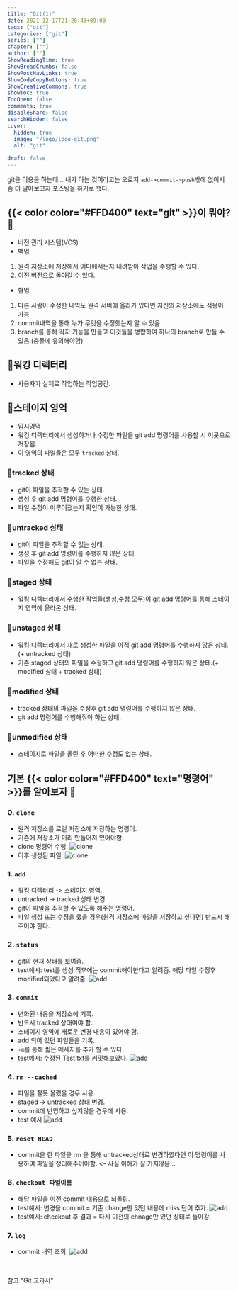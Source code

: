 ```yaml
---
title: "Git(1)"
date: 2021-12-17T21:20:43+09:00
tags: ["git"]
categories: ["git"]
series: [""]
chapter: [""]
author: [""]
ShowReadingTime: true
ShowBreadCrumbs: false
ShowPostNavLinks: true
ShowCodeCopyButtons: true
ShowCreativeCommons: true
showToc: true
TocOpen: false
comments: true
disableShare: false
searchHidden: false
cover:
  hidden: true
  image: "/logo/logo-git.png"
  alt: "git"

draft: false
---
```


git을 이용을 하는데... 내가 아는 것이라고는 오로지 `add->commit->push`밖에 없어서 좀 더 알아보고자 포스팅을 하기로 했다.

## {{< color color="#FFD400" text="git" >}}이 뭐야? 🧐
- 버전 관리 시스템(VCS)
- 백업
1. 원격 저장소에 저장해서 어디에서든지 내려받아 작업을 수행할 수 있다.
2. 이전 버전으로 돌아갈 수 있다.
- 협업
1. 다른 사람이 수정한 내역도 원격 서버에 올라가 있다면 자신의 저장소에도 적용이 가능
2. commit내역을 통해 누가 무엇을 수정했는지 알 수 있음.
3. branch를 통해 각자 기능을 만들고 이것들을 병합하여 하나의 branch로 만들 수 있음.(충돌에 유의해야함)


## 💛워킹 디렉터리
- 사용자가 실제로 작업하는 작업공간.

## 💛스테이지 영역
- 임시영역
- 워킹 디렉터리에서 생성하거나 수정한 파일을 git add 명령어를 사용할 시 이곳으로 저장됨.
- 이 영역의 파일들은 모두 `tracked` 상태.
### 💚tracked 상태
- git이 파일을 추적할 수 있는 상태.
- 생성 후 git add 명령어를 수행한 상태.
- 파일 수정이 이루어졌는지 확인이 가능한 상태.
### 💚untracked 상태
- git이 파일을 추적할 수 없는 상태.
- 생성 후 git add 명령어를 수행하지 않은 상태.
- 파일을 수정해도 git이 알 수 없는 상태.
### 💚staged 상태
- 워킹 디렉터리에서 수행한 작업들(생성,수정 모두)이 git add 명령어를 통해 스테이지 영역에 올라온 상태.
### 💚unstaged 상태
- 워킹 디렉터리에서 새로 생성한 파일을 아직 git add 명령어를 수행하지 않은 상태.(+ untracked 상태)
- 기존 staged 상태의 파일을 수정하고 git add 명령어를 수행하지 않은 상태.(+ modified 상태 + tracked 상태)
### 💚modified 상태
- tracked 상태의 파일을 수정후 git add 명령어를 수행하지 않은 상태.
- git add 명령어를 수행해줘야 하는 상태.
### 💚unmodified 상태
- 스테이지로 파일을 올린 후 어떠한 수정도 없는 상태.

## 기본 {{< color color="#FFD400" text="명령어" >}}를 알아보자 🧐
### 0. `clone`
- 원격 저장소를 로컬 저장소에 저장하는 명령어.
- 기존에 저장소가 미리 만들어져 있어야함.
- clone 명령어 수행.
![clone](/images/studying17_0.PNG)
- 이후 생성된 파일.
![clone](/images/studying17_1.PNG)

### 1. `add`
- 워킹 디렉터리 -> 스테이지 영역.
- untracked -> tracked 상태 변경.
- git이 파일을 추적할 수 있도록 해주는 명령어.
- 파일 생성 또는 수정을 했을 경우(원격 저장소에 파일을 저장하고 싶다면) 반드시 해주어야 한다.

### 2. `status`
- git의 현재 상태를 보여줌.
- test예시: test를 생성 직후에는 commit해야한다고 알려줌. 해당 파일 수정후 modified되었다고 알려줌.
![add](/images/studying17_2.PNG)

### 3. `commit`
- 변화된 내옹을 저장소에 기록.
- 반드시 tracked 상태여야 함.
- 스테이지 영역에 새로운 변경 내용이 있어야 함.
- add 되어 있던 파일들을 기록.
- `-m`를 통해 짧은 메세지를 추가 할 수 있다.
- test예시: 수정된 Test.txt를 커밋해보았다. 
![add](/images/studying17_3.PNG)

### 4. `rm --cached`
- 파일을 잘못 올렸을 경우 사용.
- staged -> untracked 상태 변경.
- commit에 반영하고 싶지않을 경우에 사용.
- test 예시
![add](/images/studying17_4.PNG)

### 5. `reset HEAD`
- commit을 한 파일을 rm 을 통해 untracked상태로 변경하였다면 이 명령어를 사용하여 파일을 정리해주어야함. <- 사실 이해가 잘 가지않음...

### 6. `checkout 파일이름`
- 해당 파일을 이전 commit 내용으로 되돌림.
- test예시: 변경을 commit = 기존 change만 있던 내용에 miss 단어 추가.
![add](/images/studying17_6.PNG)
- test예시: checkout 후 결과 = 다시 이전의 chnage만 있던 상태로 돌아감.

### 7. `log`
- commit 내역 조회.
![add](/images/studying17_5.PNG)

<br>

참고 "Git 교과서"
